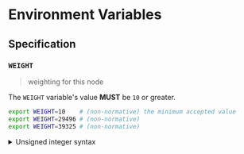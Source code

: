# Environment Variables

## Specification

### `WEIGHT`

> weighting for this node

The `WEIGHT` variable's value **MUST** be `10` or greater.

```bash
export WEIGHT=10    # (non-normative) the minimum accepted value
export WEIGHT=29496 # (non-normative)
export WEIGHT=39325 # (non-normative)
```

<details>
<summary>Unsigned integer syntax</summary>

Unsigned integers can only be specified using decimal (base-10) notation. A
leading sign (`+` or `-`) is not supported and **MUST NOT** be specified.

Internally, the `WEIGHT` variable is represented using an unsigned 16-bit
integer type (`uint16`); any value that overflows this data-type is invalid.

</details>
